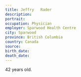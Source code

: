```yaml
---
title: Jeffry	Rader
description: 
portrait: 
occupation: Physician
employer: Sparwood Health Centre
city: Sparwood
province: British Columbia
country: Canada
source: 
birth_date: 
death_date: 
---
```


42 years old.